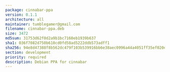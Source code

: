 ```yaml
---
package: cinnabar-ppa
version: 0.1.1
architecture: all
maintainer: tumblegamer@gmail.com
filename: cinnabar-ppa.deb
size: 3472
md5sum: 31753d62f0d2a9b1bc7160eb1939b637
sha1: 036f7082d750b610cd0fd58ad5222ddb573adff1
sha256: 94e8d47388f8b562dc479f103b539916bb6e38aec0996a44a4051ff35ef020e9
section: development
priority: required
description: Debian PPA for cinnabar
---
```

